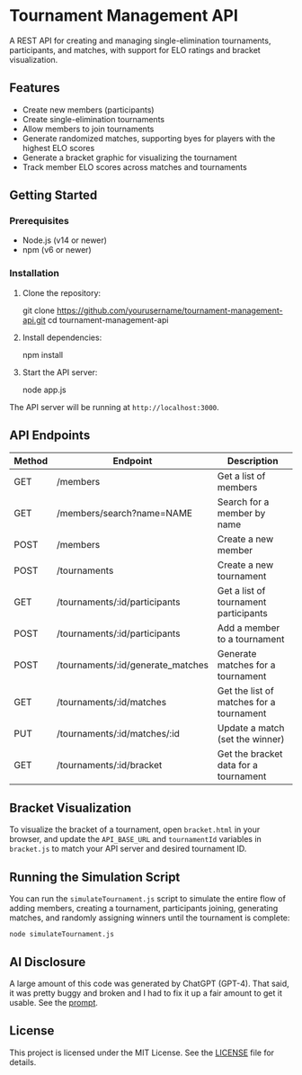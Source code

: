 # Tournament Management API

A REST API for creating and managing single-elimination tournaments, participants, and matches, with support for ELO ratings and bracket visualization.

## Features

- Create new members (participants)
- Create single-elimination tournaments
- Allow members to join tournaments
- Generate randomized matches, supporting byes for players with the highest ELO scores
- Generate a bracket graphic for visualizing the tournament
- Track member ELO scores across matches and tournaments

## Getting Started

### Prerequisites

- Node.js (v14 or newer)
- npm (v6 or newer)

### Installation

1. Clone the repository:

    git clone https://github.com/yourusername/tournament-management-api.git
    cd tournament-management-api

2. Install dependencies:

    npm install

3. Start the API server:

    node app.js


The API server will be running at `http://localhost:3000`.

## API Endpoints

| Method | Endpoint                               | Description                                        |
|--------|----------------------------------------|----------------------------------------------------|
| GET    | /members                               | Get a list of members                              |
| GET    | /members/search?name=NAME              | Search for a member by name                        |
| POST   | /members                               | Create a new member                                |
| POST   | /tournaments                           | Create a new tournament                            |
| GET    | /tournaments/:id/participants          | Get a list of tournament participants              |
| POST   | /tournaments/:id/participants          | Add a member to a tournament                       |
| POST   | /tournaments/:id/generate_matches      | Generate matches for a tournament                  |
| GET    | /tournaments/:id/matches               | Get the list of matches for a tournament           |
| PUT    | /tournaments/:id/matches/:id           | Update a match (set the winner)                    |
| GET    | /tournaments/:id/bracket               | Get the bracket data for a tournament              |

## Bracket Visualization

To visualize the bracket of a tournament, open `bracket.html` in your browser, and update the `API_BASE_URL` and `tournamentId` variables in `bracket.js` to match your API server and desired tournament ID.

## Running the Simulation Script

You can run the `simulateTournament.js` script to simulate the entire flow of adding members, creating a tournament, participants joining, generating matches, and randomly assigning winners until the tournament is complete:

    node simulateTournament.js

## AI Disclosure

A large amount of this code was generated by ChatGPT (GPT-4). That said, it was pretty buggy and broken and I had to fix it up a fair amount to get it usable. See the [prompt](gpt-prompt.txt).

## License

This project is licensed under the MIT License. See the [LICENSE](LICENSE) file for details.
